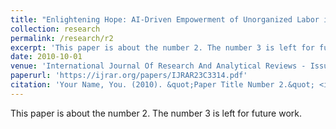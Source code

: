 ```yaml
---
title: "Enlightening Hope: AI-Driven Empowerment of Unorganized Labor in Developing Nations"
collection: research
permalink: /research/r2
excerpt: 'This paper is about the number 2. The number 3 is left for future work.'
date: 2010-10-01
venue: 'International Journal Of Research And Analytical Reviews - Issue 3, Volume 10'
paperurl: 'https://ijrar.org/papers/IJRAR23C3314.pdf'
citation: 'Your Name, You. (2010). &quot;Paper Title Number 2.&quot; <i>Journal 1</i>. 1(2).'
---
```

This paper is about the number 2. The number 3 is left for future work.

